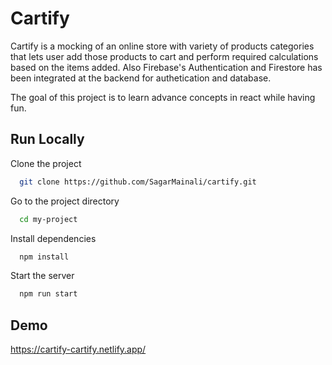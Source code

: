 
# Cartify 

Cartify is a mocking of an online store with variety of products categories 
that lets user add those products to cart and perform required calculations based on the items added. Also Firebase's Authentication and Firestore has been integrated at the backend for authetication and database.

The goal of this project is to learn advance concepts in react while having fun.

## Run Locally

Clone the project

```bash
  git clone https://github.com/SagarMainali/cartify.git
```

Go to the project directory

```bash
  cd my-project
```

Install dependencies

```bash
  npm install
```

Start the server

```bash
  npm run start
```


## Demo 

https://cartify-cartify.netlify.app/